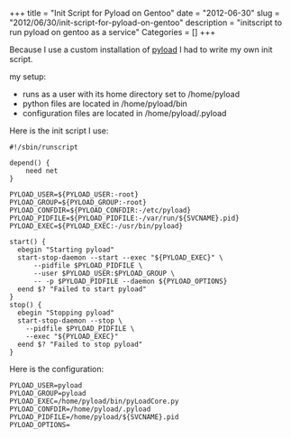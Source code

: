 +++
title = "Init Script for Pyload on Gentoo"
date = "2012-06-30"
slug = "2012/06/30/init-script-for-pyload-on-gentoo"
description = "initscript to run pyload on gentoo as a service"
Categories = []
+++

Because I use a custom installation of [pyload](http://pyload.org/) I had to write my own init script.

my setup:

- runs as a user with its home directory set to /home/pyload
- python files are located in /home/pyload/bin
- configuration files are located in /home/pyload/.pyload

Here is the init script I use:

``` console /etc/init.d/pyload
#!/sbin/runscript

depend() {
    need net
}

PYLOAD_USER=${PYLOAD_USER:-root}
PYLOAD_GROUP=${PYLOAD_GROUP:-root}
PYLOAD_CONFDIR=${PYLOAD_CONFDIR:-/etc/pyload}
PYLOAD_PIDFILE=${PYLOAD_PIDFILE:-/var/run/${SVCNAME}.pid}
PYLOAD_EXEC=${PYLOAD_EXEC:-/usr/bin/pyload}

start() {
  ebegin "Starting pyload"
  start-stop-daemon --start --exec "${PYLOAD_EXEC}" \
      --pidfile $PYLOAD_PIDFILE \
      --user $PYLOAD_USER:$PYLOAD_GROUP \
      -- -p $PYLOAD_PIDFILE --daemon ${PYLOAD_OPTIONS}
  eend $? "Failed to start pyload"
}
stop() {
  ebegin "Stopping pyload"
  start-stop-daemon --stop \
    --pidfile $PYLOAD_PIDFILE \
    --exec "${PYLOAD_EXEC}"
  eend $? "Failed to stop pyload"
}
```

Here is the configuration:

``` console /etc/conf.d/pyload
PYLOAD_USER=pyload
PYLOAD_GROUP=pyload
PYLOAD_EXEC=/home/pyload/bin/pyLoadCore.py
PYLOAD_CONFDIR=/home/pyload/.pyload
PYLOAD_PIDFILE=/home/pyload/${SVCNAME}.pid
PYLOAD_OPTIONS=
```

